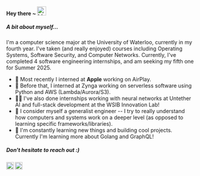 #### Hey there ~ <img src="https://user-images.githubusercontent.com/1303154/88677602-1635ba80-d120-11ea-84d8-d263ba5fc3c0.gif" width="24px" alt="hi">

##### A bit about myself...
I'm a computer science major at the University of Waterloo, currently in my fourth year. I've taken (and really enjoyed) courses including Operating Systems, Software Security, and Computer Networks. Currently, I've completed 4 software engineering internships, and am seeking my fifth one for Summer 2025. 
- 🍏 Most recently I interned at **Apple** working on AirPlay.
- 🎲 Before that, I interned at Zynga working on serverless software using Python and AWS (Lambda/Aurora/S3).
- 🧑‍💻 I've also done internships working with neural networks at Untether AI and full-stack development at the WSIB Innovation Lab!
- 🔨 I consider myself a generalist engineer -- I try to really understand how computers and systems work on a deeper level (as opposed to learning specific frameworks/libraries).
- 🌱 I'm constantly learning new things and building cool projects. Currently I'm learning more about Golang and GraphQL!


##### Don't hesitate to reach out :)
<a href="https://www.linkedin.com/in/addisonnn/">
  <img align="left" alt="Addison's LinkedIn" width="20px" src="https://simpleicons.now.sh/linkedin/495f7e" />
</a>
<a href="mailto:a344cheng@uwaterloo.ca">
  <img align="left" alt="Addison's Email" width="20px" src="https://simpleicons.now.sh/gmail/495f7e" />
</a>


<!---
<details>
<summary>misc. info...</summary>
<p align="left"> <img src="https://komarev.com/ghpvc/?username=addison-ch&label=Profile%20views&color=0e75b6&style=flat" alt="addison-ch" /> </p>
<p><img align="left" src="https://github-readme-stats.vercel.app/api/top-langs?username=addison-ch&show_icons=true&locale=en&layout=compact" alt="addison-ch" /></p>

<p>&nbsp;<img align="center" src="https://github-readme-stats.vercel.app/api?username=addison-ch&show_icons=true&locale=en" alt="addison-ch" /></p>
</details>

--->

